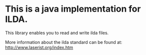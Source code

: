 This is a java implementation for ILDA.
=================================== 

This library enables you to read and write ilda files.

More information about the ilda standard can be found at: http://www.laserist.org/index.htm